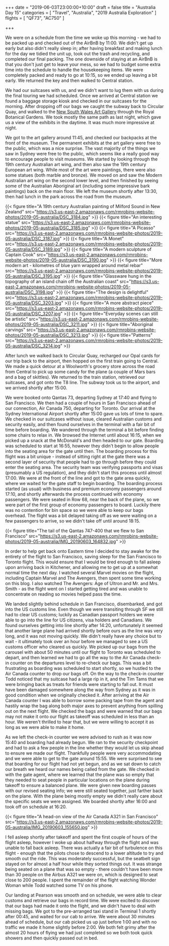 +++
date = "2019-06-03T23:00:00+10:00"
draft = false
title = "Australia Day 15"
categories = [ "Travel", "Australia", "2019 Australia Exploration" ]
flights = [ "QF73", "AC750" ]

+++

We were on a schedule from the time we woke up this morning - we had to be packed up and checked out of the AirBnB by 11:00. We didn't get up early but also didn't really sleep in; after having breakfast and making lunch for the day we tidied the unit up, took out the trash and recycling, and completed our final packing. The one downside of staying at an AirBnB is that you don't just get to leave your mess, so we had to budget some extra time into the schedule to handle the housekeeping items. We were completely packed and ready to go at 10:15, so we ended up leaving a bit early. We returned the key and then walked to Central station.

We had our suitcases with us, and we didn't want to lug them with us during the final touring we had scheduled. Once we arrived at Central station we found a baggage storage kiosk and checked in our suitcases for the morning. After dropping off our bags we caught the subway back to Circular Quay, and walked to the [New South Wales Art Gallery](https://www.artgallery.nsw.gov.au/) through the Royal Botanical Gardens. We took mostly the same path as last night, which gave us a view of the exhibits in the daytime. It was much more impressive at night.

We got to the art gallery around 11:45, and checked our backpacks at the front of the museum. The permanent exhibits at the art gallery were free to the public, which was a nice surprise. The vast majority of the things we saw in Sydney were free to the public, which seems like a really good way to encourage people to visit museums. We started by looking through the 19th century Australian art wing, and then also saw the 19th century European art wing. While most of the art were paintings, there were also some statues (both marble and bronze). We moved on and saw the Modern Australian art wing on the second lower level, and then finished by seeing some of the Australian Aboriginal art (including some impressive bark paintings) back on the main floor. We left the museum shortly after 13:30, then had lunch in the park across the road from the museum.

{{< figure title="A 19th century Australian painting of Milford Sound in New Zealand" src="https://s3.us-east-2.amazonaws.com/rmrobins-website-photos/2019-05-australia/DSC_3184.jpg" >}}
{{< figure title="An interesting statue" src="https://s3.us-east-2.amazonaws.com/rmrobins-website-photos/2019-05-australia/DSC_3185.jpg" >}}
{{< figure title="A Picasso" src="https://s3.us-east-2.amazonaws.com/rmrobins-website-photos/2019-05-australia/DSC_3187.jpg" >}}
{{< figure title="A Monet" src="https://s3.us-east-2.amazonaws.com/rmrobins-website-photos/2019-05-australia/DSC_3189.jpg" >}}
{{< figure title="A modern sculpture of Captain Cook" src="https://s3.us-east-2.amazonaws.com/rmrobins-website-photos/2019-05-australia/DSC_3190.jpg" >}}
{{< figure title="More modern art - kilometres of blue yarn wrapped around metal rebar" src="https://s3.us-east-2.amazonaws.com/rmrobins-website-photos/2019-05-australia/DSC_3195.jpg" >}}
{{< figure title="Glassware hung in the topography of an island chain off the Australian coast" src="https://s3.us-east-2.amazonaws.com/rmrobins-website-photos/2019-05-australia/DSC_3198.jpg" >}}
{{< figure title="The design is delightful" src="https://s3.us-east-2.amazonaws.com/rmrobins-website-photos/2019-05-australia/DSC_3203.jpg" >}}
{{< figure title="A more abstract piece" src="https://s3.us-east-2.amazonaws.com/rmrobins-website-photos/2019-05-australia/DSC_3207.jpg" >}}
{{< figure title="Everyday scenes can still be artistic" src="https://s3.us-east-2.amazonaws.com/rmrobins-website-photos/2019-05-australia/DSC_3211.jpg" >}}
{{< figure title="Aboriginal carvings" src="https://s3.us-east-2.amazonaws.com/rmrobins-website-photos/2019-05-australia/DSC_3213.jpg" >}}
{{< figure title="Patterns" src="https://s3.us-east-2.amazonaws.com/rmrobins-website-photos/2019-05-australia/DSC_3214.jpg" >}}

After lunch we walked back to Circular Quay, recharged our Opal cards for our trip back to the airport, then hopped on the first train going to Central. We made a quick detour at a Woolworth's grocery store across the road from Central to pick up some candy for the plane (a couple of Mars bars and a bag of skittles). We returned to the train station, retrieved our suitcases, and got onto the T8 line. The subway took us to the airport, and we arrived shortly after 15:00.

We were booked onto Qantas 73, departing Sydney at 17:40 and flying to San Francisco. We then had a couple of hours in San Francisco ahead of our connection, Air Canada 750, departing for Toronto. Our arrival at the Sydney International Airport shortly after 15:00 gave us lots of time to spare. We checked in our suitcases without issue, cleared Australian customs and security easily, and then found ourselves in the terminal with a fair bit of time before boarding. We wandered through the terminal a bit before finding some chairs to relax in. We browsed the Internet until about 16:15, when we picked up a snack at the McDonald's and then headed to our gate. Boarding was scheduled to start at 16:55, however they didn't begin to allow people into the seating area for the gate until then. The boarding process for this flight was a bit unique - instead of sitting right at the gate there was a second layer of security that people had to go through before they could enter the seating area. The security team was verifying passports and visas (presumably a US regulation), and they didn't start this process until almost 17:00. We were at the front of the line and got to the gate area quickly, where we waited for the gate staff to begin boarding. The boarding process started (as usual) with business and premium economy passengers around 17:10, and shortly afterwards the process continued with economy passengers. We were seated in Row 68, near the back of the plane, so we were part of the first group of economy passengers to board. Luckily there was no contention for bin space so we were able to keep our bags overhead. The flight was a bit delayed taking off as we were waiting on a few passengers to arrive, so we didn't take off until around 18:15.

{{< figure title="The tail of the Qantas 747-400 that we flew to San Francisco" src="https://s3.us-east-2.amazonaws.com/rmrobins-website-photos/2019-05-australia/IMG_20190603_164832.jpg" >}}

In order to help get back onto Eastern time I decided to stay awake for the entirety of the flight to San Francisco, saving sleep for the San Francisco to Toronto flight. This would ensure that I would be tired enough to fall asleep upon arriving back in Kitchener, and allowing me to get up at a somewhat normal time the next day. I watched several Marvel movies on the flight, including Captain Marvel and The Avengers, then spent some time working on this blog. I also watched The Avengers: Age of Ultron and Mr. and Mrs. Smith - as the flight went on I started getting tired and was unable to concentrate on reading so movies helped pass the time.

We landed slightly behind schedule in San Francisco, disembarked, and got into the US customs line. Even though we were transiting through SF we still had to clear US customs; luckily as Canadian passport holders we were able to go into the line for US citizens, visa holders and Canadians. We found ourselves getting into line shortly after 14:20, unfortunately it seemed that another large plane had arrived shortly before ours as the line was very long, and it was not moving quickly. We didn't really have any choice but to wait - it ultimately took over an hour before we managed to see a US customs officer who cleared us quickly. We picked up our bags from the carousel with about 50 minutes until our flight to Toronto was scheduled to depart, and then learned we had to go all the way to the Air Canada check-in counter on the departures level to re-check our bags. This was a bit frustrating as boarding was scheduled to start shortly, so we hustled to the Air Canada counter to drop our bags off. On the way to the check-in counter Todd noticed that my suitcase had a large rip in it, and the Tim Tams that we were bringing back as treats for friends were starting to fall out. It must have been damaged somewhere along the way from Sydney as it was in good condition when we originally checked it. After arriving at the Air Canada counter I was able to borrow some packing tape from the agent and hastily wrap the bag along both major axes to prevent anything from spilling out on the next flight. We checked the bags and were warned that our bags may not make it onto our flight as takeoff was scheduled in less than an hour. We weren't thrilled to hear that, but we were willing to accept it as long as we were able to make it home.

As we left the check-in counter we were advised to rush as it was now 15:40 and boarding had already begun. We ran to the security checkpoint and had to ask a few people in the line whether they would let us skip ahead to ensure we made our flight. Thankfully people were very accommodating and we were able to get to the gate around 15:55. We were surprised to see that boarding for our flight had not yet begun, and as we sat down to catch our breath we heard our names being called from the gate. We checked in with the gate agent, where we learned that the plane was so empty that they needed to seat people in particular locations on the plane during takeoff to ensure a balanced plane. We were given new boarding passes with our revised seating info; we were still seated together, just farther back on the plane. With the plane being mostly empty we didn't really care about the specific seats we were assigned. We boarded shortly after 16:00 and took off on schedule at 16:20.

{{< figure title="A head-on view of the Air Canada A321 in San Francisco" src="https://s3.us-east-2.amazonaws.com/rmrobins-website-photos/2019-05-australia/IMG_20190603_155650.jpg" >}}

I fell asleep shortly after takeoff and spent the first couple of hours of the flight asleep, however I woke up about halfway through the flight and was unable to fall back asleep. There was actually a fair bit of turbulence on this flight - enough that the pilots chose to descend to a lower altitude to try and smooth out the ride. This was moderately successful, but the seatbelt sign stayed on for almost a half hour while they sorted things out. It was strange being seated on a plane that was so empty - there couldn't have been more than 30 people on the Airbus A321 we were on, which is designed to seat close to 200 people. I spent the remainder of the flight watching Wonder Woman while Todd watched some TV on his phone.

Our landing at Pearson was smooth and on schedule, we were able to clear customs and retrieve our bags in record time. We were excited to discover that our bags had made it onto the flight, and we didn't have to deal with missing bags. We got to the pre-arranged taxi stand in Terminal 1 shortly after 00:45, and waited for our cab to arrive. We were about 30 minutes ahead of schedule, but our cab picked us up just before 1:00 and with no traffic we made it home slightly before 2:00. We both felt grimy after the almost 20 hours of flying we had just completed so we both took quick showers and then quickly passed out in bed.
